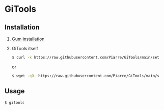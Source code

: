 # GiTools

## Installation

1. [Gum installation](https://github.com/charmbracelet/gum#installation)
2. GiTools itself
    ```bash
    $ curl -k https://raw.githubusercontent.com/Piarre/GiTools/main/setup.sh | bash
    ```

   or

    ```bash
   $ wget -qO- https://raw.githubusercontent.com/Piarre/GiTools/main/setup.sh | bash
    ```

## Usage

```bash
$ gitools
```